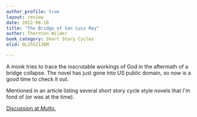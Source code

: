 ```yaml
---
author_profile: true
layout: review
date: 2012-06-10
title: "The Bridge of San Luis Rey"
author: Thornton Wilder
book_category: Short Story Cycles
olid: OL2552138M

---
```

A monk tries to trace the inscrutable workings of God in the aftermath of a bridge collapse. The novel has just gone into US public domain, so now is a good time to check it out. 

Mentioned in an article listing several short story cycle style novels that I'm fond of (or was at the time).

[Discussion at *Multo*.](https://multoghost.wordpress.com/2012/06/10/stories-for-the-short-attention-span/)